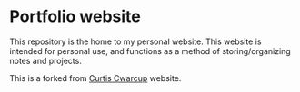 # Portfolio website

This repository is the home to my personal website. This website is intended for personal use, and functions as a method of storing/organizing notes and projects.

This is a forked from [Curtis Cwarcup](https://www.cwarcup.com/) website.

